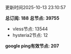 更新时间2025-10-13 23:10:57

**总订阅: 188**
**总节点: 39755**
- vless节点: 13544
- hysteria2节点: 12

**google ping有效节点: 207**
